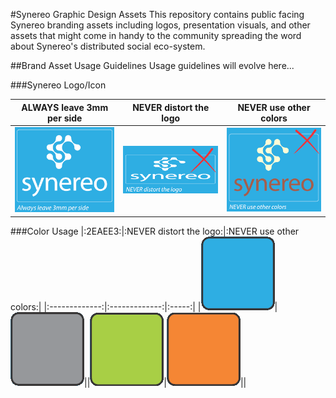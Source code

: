 #Synereo Graphic Design Assets
This repository contains public facing Synereo branding assets including logos, presentation visuals, and other assets that might come in handy to the community spreading the word about Synereo's distributed social eco-system.

##Brand Asset Usage Guidelines
Usage guidelines will evolve here...

###Synereo Logo/Icon


|ALWAYS leave 3mm per side|NEVER distort the logo|NEVER use other colors|
|:-------------:|:-------------:|:-----:|
|![Spacing][Usage-Spacing]|![Distortion][Usage-Distortion]|![Alternate Colors][Usage-Colors]|


###Color Usage
|:2EAEE3:|:NEVER distort the logo:|:NEVER use other colors:|
|:-------------:|:-------------:|:-----:|
|![2EAEE3][2EAEE3]|![96989B][96989B]||![A8CF45][A8CF45]|![F58634][F58634]||



[Usage-Spacing]: https://raw.githubusercontent.com/synereo/assets/master/documentation/Usage-Spacing.png "Spacing"
[Usage-Distortion]: https://raw.githubusercontent.com/synereo/assets/master/documentation/Usage-NeverDistort.png "Distortion"
[Usage-Colors]: https://raw.githubusercontent.com/synereo/assets/master/documentation/Usage-NoAltColors.png "Alternate Colors"
[2EAEE3]: https://raw.githubusercontent.com/synereo/assets/master/documentation/Color-2EAEE3.png "2EAEE3"
[96989B]: https://raw.githubusercontent.com/synereo/assets/master/documentation/Color-96989B.png "96989B"
[A8CF45]: https://raw.githubusercontent.com/synereo/assets/master/documentation/Color-A8CF45.png "A8CF45"
[F58634]: https://raw.githubusercontent.com/synereo/assets/master/documentation/Color-F58634.png "F58634"
